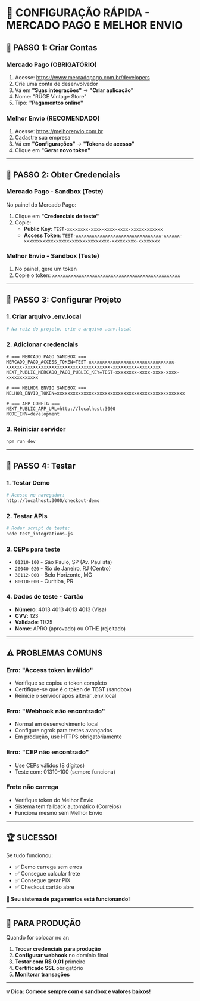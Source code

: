 # 🔧 CONFIGURAÇÃO RÁPIDA - MERCADO PAGO E MELHOR ENVIO

## 📝 **PASSO 1: Criar Contas**

### **Mercado Pago (OBRIGATÓRIO)**
1. Acesse: https://www.mercadopago.com.br/developers
2. Crie uma conta de desenvolvedor
3. Vá em **"Suas integrações"** → **"Criar aplicação"**
4. Nome: "RÜGE Vintage Store"
5. Tipo: **"Pagamentos online"**

### **Melhor Envio (RECOMENDADO)**
1. Acesse: https://melhorenvio.com.br
2. Cadastre sua empresa
3. Vá em **"Configurações"** → **"Tokens de acesso"**
4. Clique em **"Gerar novo token"**

---

## 🔑 **PASSO 2: Obter Credenciais**

### **Mercado Pago - Sandbox (Teste)**
No painel do Mercado Pago:
1. Clique em **"Credenciais de teste"**
2. Copie:
   - **Public Key**: `TEST-xxxxxxxx-xxxx-xxxx-xxxx-xxxxxxxxxxxx`
   - **Access Token**: `TEST-xxxxxxxxxxxxxxxxxxxxxxxxxxxxxxxx-xxxxxx-xxxxxxxxxxxxxxxxxxxxxxxxxxxxxxxx-xxxxxxxxx-xxxxxxxx`

### **Melhor Envio - Sandbox (Teste)**
1. No painel, gere um token
2. Copie o token: `xxxxxxxxxxxxxxxxxxxxxxxxxxxxxxxxxxxxxxxxxxxxxxxx`

---

## 🚀 **PASSO 3: Configurar Projeto**

### **1. Criar arquivo .env.local**
```bash
# Na raiz do projeto, crie o arquivo .env.local
```

### **2. Adicionar credenciais**
```env
# === MERCADO PAGO SANDBOX ===
MERCADO_PAGO_ACCESS_TOKEN=TEST-xxxxxxxxxxxxxxxxxxxxxxxxxxxxxxxx-xxxxxx-xxxxxxxxxxxxxxxxxxxxxxxxxxxxxxxx-xxxxxxxxx-xxxxxxxx
NEXT_PUBLIC_MERCADO_PAGO_PUBLIC_KEY=TEST-xxxxxxxx-xxxx-xxxx-xxxx-xxxxxxxxxxxx

# === MELHOR ENVIO SANDBOX ===
MELHOR_ENVIO_TOKEN=xxxxxxxxxxxxxxxxxxxxxxxxxxxxxxxxxxxxxxxxxxxxxxxx

# === APP CONFIG ===
NEXT_PUBLIC_APP_URL=http://localhost:3000
NODE_ENV=development
```

### **3. Reiniciar servidor**
```bash
npm run dev
```

---

## 🧪 **PASSO 4: Testar**

### **1. Testar Demo**
```bash
# Acesse no navegador:
http://localhost:3000/checkout-demo
```

### **2. Testar APIs**
```bash
# Rodar script de teste:
node test_integrations.js
```

### **3. CEPs para teste**
- `01310-100` - São Paulo, SP (Av. Paulista)
- `20040-020` - Rio de Janeiro, RJ (Centro)
- `30112-000` - Belo Horizonte, MG
- `80010-000` - Curitiba, PR

### **4. Dados de teste - Cartão**
- **Número**: 4013 4013 4013 4013 (Visa)
- **CVV**: 123
- **Validade**: 11/25
- **Nome**: APRO (aprovado) ou OTHE (rejeitado)

---

## ⚠️ **PROBLEMAS COMUNS**

### **Erro: "Access token inválido"**
- Verifique se copiou o token completo
- Certifique-se que é o token de **TEST** (sandbox)
- Reinicie o servidor após alterar .env.local

### **Erro: "Webhook não encontrado"**
- Normal em desenvolvimento local
- Configure ngrok para testes avançados
- Em produção, use HTTPS obrigatoriamente

### **Erro: "CEP não encontrado"**
- Use CEPs válidos (8 dígitos)
- Teste com: 01310-100 (sempre funciona)

### **Frete não carrega**
- Verifique token do Melhor Envio
- Sistema tem fallback automático (Correios)
- Funciona mesmo sem Melhor Envio

---

## 🏆 **SUCESSO!**

Se tudo funcionou:
- ✅ Demo carrega sem erros
- ✅ Consegue calcular frete
- ✅ Consegue gerar PIX
- ✅ Checkout cartão abre

**🎉 Seu sistema de pagamentos está funcionando!**

---

## 🚀 **PARA PRODUÇÃO**

Quando for colocar no ar:

1. **Trocar credenciais para produção**
2. **Configurar webhook** no domínio final
3. **Testar com R$ 0,01** primeiro
4. **Certificado SSL** obrigatório
5. **Monitorar transações**

---

**💡 Dica: Comece sempre com o sandbox e valores baixos!**
